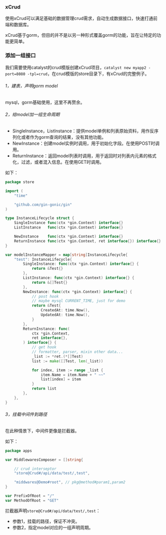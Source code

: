 ### xCrud

使用xCrud可以满足基础的数据管理crud需求，自动生成数据接口，快速打通前端和数据库。

xCrud基于gorm，但目的并不是以另一种形式覆盖gorm的功能，旨在让特定的功能更简单。

### 添加一组接口

我们需要使用catalyst的crud模版创建xCrud项目，`catalyst new myapp2 -port=8080 -tpl=crud`，在crud模版的store目录下，有xCrud的完整例子。

###### 1，建表，声明gorm model

mysql，gorm基础使用，这里不再赘余。

###### 2，给model加一组生命周期

* SingleInstance，ListInstance：提供model单例和列表原始资料，用作反序列化或者作为gorm查询的结果，没有其他功能。
* NewInstance：创建model实例时调用，用于初始化字段。在使用POST时调用。
* ReturnInstance：返回model列表时调用，用于返回时对列表内元素的格式化，过滤，或者混入信息。在使用GET时调用。

如下：

```go
package store

import (
    "time"

    "github.com/gin-gonic/gin"
)

type InstanceLifecycle struct {
    SingleInstance func(ctx *gin.Context) interface{}
    ListInstance   func(ctx *gin.Context) interface{}

    NewInstance    func(ctx *gin.Context) interface{}
    ReturnInstance func(ctx *gin.Context, ret interface{}) interface{}
}

var modelInstanceMapper = map[string]InstanceLifecycle{
    "test": InstanceLifecycle{
        SingleInstance: func(ctx *gin.Context) interface{} {
            return &Test{}
        },
        ListInstance: func(ctx *gin.Context) interface{} {
            return &[]Test{}
        },
        NewInstance: func(ctx *gin.Context) interface{} {
            // post hook
            // maybe mysql CURRENT_TIME, just for demo
            return &Test{
                CreatedAt: time.Now(),
                UpdatedAt: time.Now(),
            }
        },
        ReturnInstance: func(
            ctx *gin.Context,
            ret interface{},
        ) interface{} {
            // get hook
            // formatter, parser, mixin other data...
            _list := *ret.(*[]Test)
            list := make([]Test, len(_list))

            for index, item := range _list {
                item.Name = item.Name + " ~~"
                list[index] = item
            }
            return list
        },
    },
}
```

###### 3，挂载中间件到路径

在此种情景下，中间件更像是拦截器。

如下：

```go
package apps

var MiddlewaresComposer = []string{

    // crud interseptor
    "store@Crud#/api/data/test/,test",

    "middwares@Demo#root", // pkg@method#param1,param2
}

var PrefixOfRoot = "/"
var MethodOfRoot = "GET"
```

拦截器声明`store@Crud#/api/data/test/,test`：

* 参数1，挂载的路径，保证不冲突。
* 参数2，指定model对应的一组声明周期。



